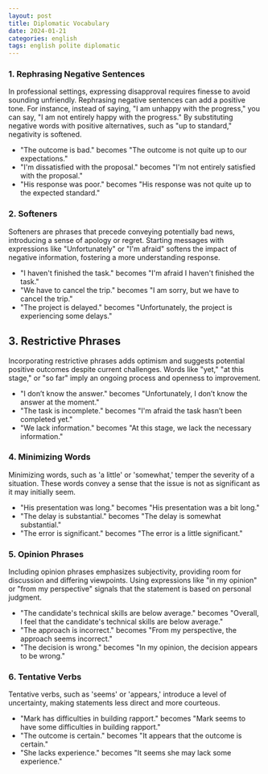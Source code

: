 ```yaml
---
layout: post
title: Diplomatic Vocabulary
date: 2024-01-21
categories: english
tags: english polite diplomatic
---
```


### 1. Rephrasing Negative Sentences

In professional settings, expressing disapproval requires finesse to avoid sounding unfriendly. Rephrasing negative sentences can add a positive tone. For instance, instead of saying, "I am unhappy with the progress," you can say, "I am not entirely happy with the progress." By substituting negative words with positive alternatives, such as "up to standard," negativity is softened.

- "The outcome is bad." becomes "The outcome is not quite up to our expectations."
- "I'm dissatisfied with the proposal." becomes "I'm not entirely satisfied with the proposal."
- "His response was poor." becomes "His response was not quite up to the expected standard."

### 2. Softeners

Softeners are phrases that precede conveying potentially bad news, introducing a sense of apology or regret. Starting messages with expressions like "Unfortunately" or "I'm afraid" softens the impact of negative information, fostering a more understanding response.

- "I haven't finished the task." becomes "I'm afraid I haven't finished the task."
- "We have to cancel the trip." becomes "I am sorry, but we have to cancel the trip."
- "The project is delayed." becomes "Unfortunately, the project is experiencing some delays."

## 3. Restrictive Phrases

Incorporating restrictive phrases adds optimism and suggests potential positive outcomes despite current challenges. Words like "yet," "at this stage," or "so far" imply an ongoing process and openness to improvement.

- "I don’t know the answer." becomes "Unfortunately, I don’t know the answer at the moment."
- "The task is incomplete." becomes "I'm afraid the task hasn’t been completed yet."
- "We lack information." becomes "At this stage, we lack the necessary information."

### 4. Minimizing Words

Minimizing words, such as 'a little' or 'somewhat,' temper the severity of a situation. These words convey a sense that the issue is not as significant as it may initially seem.

- "His presentation was long." becomes "His presentation was a bit long."
- "The delay is substantial." becomes "The delay is somewhat substantial."
- "The error is significant." becomes "The error is a little significant."

### 5. Opinion Phrases

Including opinion phrases emphasizes subjectivity, providing room for discussion and differing viewpoints. Using expressions like "in my opinion" or "from my perspective" signals that the statement is based on personal judgment.

- "The candidate's technical skills are below average." becomes "Overall, I feel that the candidate's technical skills are below average."
- "The approach is incorrect." becomes "From my perspective, the approach seems incorrect."
- "The decision is wrong." becomes "In my opinion, the decision appears to be wrong."

###  6. Tentative Verbs

Tentative verbs, such as 'seems' or 'appears,' introduce a level of uncertainty, making statements less direct and more courteous.

- "Mark has difficulties in building rapport." becomes "Mark seems to have some difficulties in building rapport."
- "The outcome is certain." becomes "It appears that the outcome is certain."
- "She lacks experience." becomes "It seems she may lack some experience."
